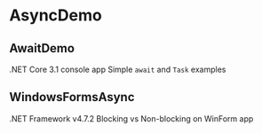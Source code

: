 # AsyncDemo

## AwaitDemo
.NET Core 3.1 console app
Simple `await` and `Task` examples

## WindowsFormsAsync
.NET Framework v4.7.2
Blocking vs Non-blocking on WinForm app
